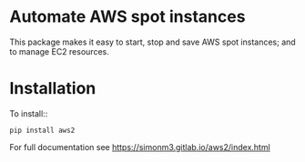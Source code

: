 Automate AWS spot instances
===========================

This package makes it easy to start, stop and save AWS spot instances; and to manage EC2 resources.

Installation
============

To install::

    pip install aws2

For full documentation see https://simonm3.gitlab.io/aws2/index.html